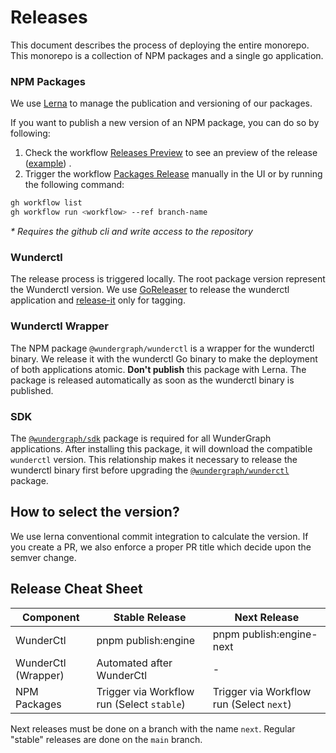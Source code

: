 # Releases

This document describes the process of deploying the entire monorepo.
This monorepo is a collection of NPM packages and a single go application.

### NPM Packages

We use [Lerna](https://github.com/lerna/lerna) to manage the publication and versioning of our packages.

If you want to publish a new version of an NPM package, you can do so by following:

1. Check the
   workflow [Releases Preview](https://github.com/wundergraph/wundergraph/actions/workflows/packages-release-preview.yaml)
   to see an preview of the release ([example](https://github.com/wundergraph/wundergraph/actions/runs/2425016891))
   .
2. Trigger the
   workflow [Packages Release](https://github.com/wundergraph/wundergraph/actions/workflows/packages-release.yaml)
   manually in the UI or by running the following command:

```sh
gh workflow list
gh workflow run <workflow> --ref branch-name
```

_\* Requires the github cli and write access to the repository_

### Wunderctl

The release process is triggered locally. The root package version represent the Wunderctl version. We use [GoReleaser](https://goreleaser.com/) to release the wunderctl application
and [release-it](https://github.com/release-it/release-it) only for tagging.

### Wunderctl Wrapper

The NPM package `@wundergraph/wunderctl` is a wrapper for the wunderctl binary. We release it with the wunderctl Go
binary to make the deployment of both applications atomic. **Don't publish** this package with Lerna.
The package is released automatically as soon as the wunderctl binary is published.

### SDK

The [`@wundergraph/sdk`](https://github.com/wundergraph/wundergraph/tree/main/packages/sdk) package is required for all
WunderGraph applications. After installing this package, it will download the compatible `wunderctl` version. This
relationship makes it necessary to release the wunderctl binary first before upgrading
the [`@wundergraph/wunderctl`](https://github.com/wundergraph/wundergraph/tree/main/packages/wunderctl) package.

## How to select the version?

We use lerna conventional commit integration to calculate the version. If you create a PR, we also enforce a proper PR title which decide upon the semver change.

## Release Cheat Sheet

| Component           | Stable Release                             | Next Release                             |
| ------------------- | ------------------------------------------ | ---------------------------------------- |
| WunderCtl           | pnpm publish:engine                        | pnpm publish:engine-next                 |
| WunderCtl (Wrapper) | Automated after WunderCtl                  | -                                        |
| NPM Packages        | Trigger via Workflow run (Select `stable`) | Trigger via Workflow run (Select `next`) |

Next releases must be done on a branch with the name `next`. Regular "stable" releases are done on the `main` branch.
